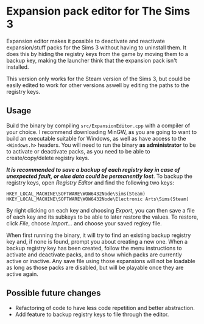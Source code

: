 # Expansion pack editor for The Sims 3

Expansion editor makes it possible to deactivate and reactivate expansion/stuff packs for the Sims 3 without having to uninstall them. It does this by hiding the registry keys from the game by moving them to a backup key, making the launcher think that the expansion pack isn't installed.

This version only works for the Steam version of the Sims 3, but could be easily edited to work for other versions aswell by editing the paths to the registry keys. 

## Usage
Build the binary by compiling `src/ExpansionEditor.cpp` with a compiler of your choice. I recommend downloading MinGW, as you are going to want to build an executable suitable for Windows, as well as have access to the `<Windows.h>` headers. You will need to run the binary **as administrator** to be to activate or deactivate packs, as you need to be able to create/copy/delete registry keys. 

***It is recommended to save a backup of each registry key in case of unexpected fault, or else data could be permanently lost***. To backup the registry keys, open *Registry Editor* and find the following two keys:
```
HKEY_LOCAL_MACHINE\SOFTWARE\WOW6432Node\Sims(Steam)
HKEY_LOCAL_MACHINE\SOFTWARE\WOW6432Node\Electronic Arts\Sims(Steam)
```
By right clicking on each key and choosing *Export*, you can then save a file of each key and its subkeys to be able to later restore the values. To restore, click *File*, choose *Import...* and choose your saved regkey file. 

When first running the binary, it will try to find an existing backup registry key and, if none is found, prompt you about creating a new one. When a backup registry key has been created, follow the menu instructions to activate and deactivate packs, and to show which packs are currently active or inactive. Any save file using those expansions will not be loadable as long as those packs are disabled, but will be playable once they are active again. 

## Possible future changes
* Refactoring of code to have less code repetition and better abstraction.
* Add feature to backup registry keys to file through the editor.
